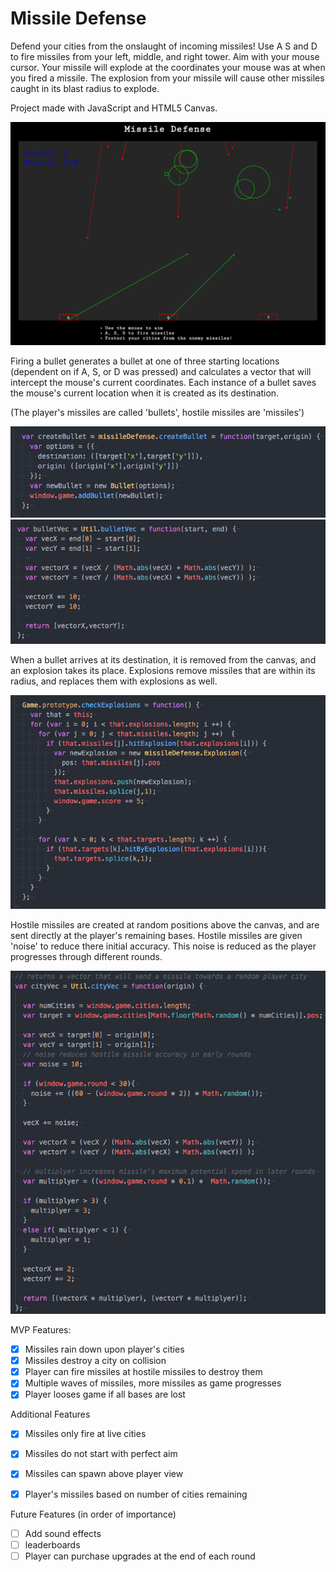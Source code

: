 # Missile Defense

Defend your cities from the onslaught of incoming missiles! Use A S and D to fire missiles from your left, middle, and right tower. Aim with your mouse cursor. Your missile will explode at the coordinates your mouse was at when you fired a missile. The explosion from your missile will cause other missiles caught in its blast radius to explode.

Project made with JavaScript and HTML5 Canvas.

![Missile Defense](/images/missileDefense.png?raw=true "Missile Defense")


Firing a bullet generates a bullet at one of three starting locations (dependent on if A, S, or D was pressed) and calculates a vector that will intercept the mouse's current coordinates. Each instance of a bullet saves the mouse's current location when it is created as its destination.

(The player's missiles are called 'bullets', hostile missiles are 'missiles')

![Missile Defense](/images/createBullet.png?raw=true "Create Bullet")
![Missile Defense](/images/bulletVec.png?raw=true "Create Bullet Vector")


When a bullet arrives at its destination, it is removed from the canvas, and an explosion takes its place. Explosions remove missiles that are within its radius, and replaces them with explosions as well.

![Missile Defense](/images/checkExplosions.png?raw=true "Check Explosions")

Hostile missiles are created at random positions above the canvas, and are sent directly at the player's remaining bases. Hostile missiles are given 'noise' to reduce there initial accuracy. This noise is reduced as the player progresses through different rounds.

![Missile Defense](/images/missileVec.png?raw=true "Create Missile Vector")


MVP Features:

- [X] Missiles rain down upon player's cities
- [X] Missiles destroy a city on collision
- [X] Player can fire missiles at hostile missiles to destroy them
- [X] Multiple waves of missiles, more missiles as game progresses
- [X] Player looses game if all bases are lost

Additional Features
- [X] Missiles only fire at live cities
- [X] Missiles do not start with perfect aim
- [X] Missiles can spawn above player view
- [X] Player's missiles based on number of cities remaining


Future Features (in order of importance)
- [ ] Add sound effects
- [ ] leaderboards
- [ ] Player can purchase upgrades at the end of each round
